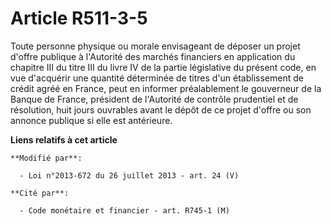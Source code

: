 # Article R511-3-5

Toute personne physique ou morale envisageant de déposer un projet d'offre publique à l'Autorité des marchés financiers en
application du chapitre III du titre III du livre IV de la partie législative du présent code, en vue d'acquérir une quantité
déterminée de titres d'un établissement de crédit agréé en France, peut en informer préalablement le gouverneur de la Banque
de France, président de l'Autorité de contrôle prudentiel et de résolution, huit jours ouvrables avant le dépôt de ce projet
d'offre ou son annonce publique si elle est antérieure.

**Liens relatifs à cet article**

	**Modifié par**:

	  - Loi n°2013-672 du 26 juillet 2013 - art. 24 (V)

	**Cité par**:

	  - Code monétaire et financier - art. R745-1 (M)
